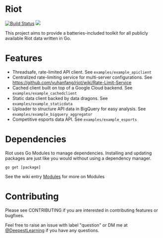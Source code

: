 # Riot
[![Build
Status](https://travis-ci.org/yuhanfang/riot.svg?branch=master)](https://travis-ci.org/yuhanfang/riot)
[![](https://godoc.org/github.com/yuhanfang/riot?status.svg)](http://godoc.org/github.com/yuhanfang/riot)

This project aims to provide a batteries-included toolkit for all publicly
available Riot data written in Go.

# Features
  - Threadsafe, rate-limited API client. See `examples/example_apiclient`
  - Centralized rate-limiting service for multi-server configurations. See
    https://github.com/yuhanfang/riot/wiki/Rate-Limit-Service
  - Cached client built on top of a Google Cloud backend. See
    `examples/example_cachedclient`
  - Static data client backed by data dragons. See `examples/example_staticdata`
  - Uploader to structure API data in BigQuery for easy analysis. See
    `examples/example_bigquery_aggregator`
  - Competitive esports data API. See `examples/example_esports`

# Dependencies
Riot uses Go Modules to manage dependencies. Installing and updating packages are just like you would without using a dependency manager.

```
go get [package]
```



See the wiki entry [Modules](https://github.com/golang/go/wiki/Module) for more on Modules

# Contributing
Please see CONTRIBUTING if you are interested in contributing features or
bugfixes.

Feel free to raise an issue with label "question" or DM me at
[@DeepestLearning](https://www.twitter.com/DeepestLearning) if you have any questions.
